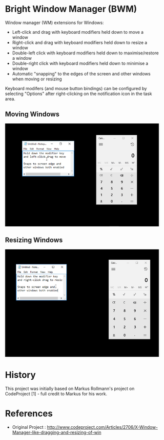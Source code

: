Bright Window Manager (BWM)
===========================

Window manager (WM) extensions for Windows:
  * Left-click and drag with keyboard modifiers held down to move a window
  * Right-click and drag with keyboard modifiers held down to resize a window
  * Double-left click with keyboard modifiers held down to maximise/restore a window
  * Double-right click with keyboard modifiers held down to minimise a window
  * Automatic "snapping" to the edges of the screen and other windows when moving or resizing

Keyboard modifers (and mouse button bindings) can be configured by selecting "Options" after right-clicking
on the notification icon in the task area.

Moving Windows
--------------

![movedemo](https://raw.githubusercontent.com/bright-tools/bwm/master/assets/move_demo.gif)

Resizing Windows
----------------

![resizedemo](https://raw.githubusercontent.com/bright-tools/bwm/master/assets/resize_demo.gif)

History
=======

This project was initially based on Markus Rollmann's project on CodeProject [1] - full
credit to Markus for his work.

References
==========

  * Original Project : http://www.codeproject.com/Articles/2706/X-Window-Manager-like-dragging-and-resizing-of-win 
